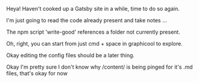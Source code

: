 Heya! Haven't cooked up a Gatsby site in a while, time to do so again.

I'm just going to read the code already present and take notes ...

The npm script 'write-good' references a folder not currently present.

Oh, right, you can start from just cmd + space in graphicool to explore.

Okay editing the config files should be a later thing.

Okay I'm pretty sure I don't know why /content/ is being pinged for it's .md files, that's okay for now

